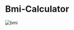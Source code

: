 # Bmi-Calculator
![bmi](https://user-images.githubusercontent.com/113712898/190861995-31cc7382-3203-45c6-982c-4b98bca25539.png)
